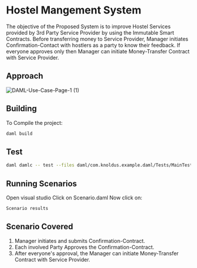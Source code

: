 # Hostel Mangement System

The objective of the Proposed System is to improve Hostel Services provided by 3rd Party Service Provider by using the Immutable Smart Contracts. 
     Before transferring money to Service Provider, Manager initiates Confirmation-Contact with hostlers as a party to know their feedback. If everyone approves only then Manager can initiate Money-Transfer Contract with Service Provider.

## Approach            

![DAML-Use-Case-Page-1 (1)](https://user-images.githubusercontent.com/40355376/78567284-142cb080-783e-11ea-985c-7660ac069cc6.jpg)



## Building
To Compile the project:
```bash
daml build
```
## Test

```bash
daml damlc -- test --files daml/com.knoldus.example.daml/Tests/MainTest.daml

```
## Running Scenarios
Open visual studio
Click on Scenario.daml
Now click on:
```bash
Scenario results
```



## Scenario Covered

1. Manager initiates and submits Confirmation-Contract.
2. Each involved Party Approves the Confirmation-Contract.
3. After everyone's approval, the Manager can initiate Money-Transfer Contract with Service Provider.  